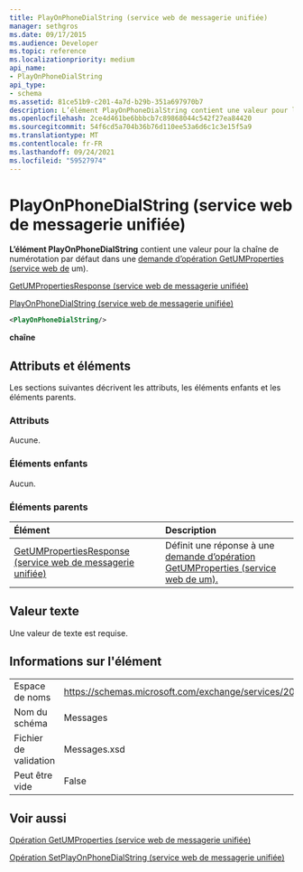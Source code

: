```yaml
---
title: PlayOnPhoneDialString (service web de messagerie unifiée)
manager: sethgros
ms.date: 09/17/2015
ms.audience: Developer
ms.topic: reference
ms.localizationpriority: medium
api_name:
- PlayOnPhoneDialString
api_type:
- schema
ms.assetid: 81ce51b9-c201-4a7d-b29b-351a697970b7
description: L’élément PlayOnPhoneDialString contient une valeur pour la chaîne de numérotation par défaut dans une demande d’opération GetUMProperties (service web de um).
ms.openlocfilehash: 2ce4d461be6bbbcb7c89868044c542f27ea84420
ms.sourcegitcommit: 54f6cd5a704b36b76d110ee53a6d6c1c3e15f5a9
ms.translationtype: MT
ms.contentlocale: fr-FR
ms.lasthandoff: 09/24/2021
ms.locfileid: "59527974"
---
```

# <a name="playonphonedialstring-um-web-service"></a>PlayOnPhoneDialString (service web de messagerie unifiée)

**L’élément PlayOnPhoneDialString** contient une valeur pour la chaîne de numérotation par défaut dans une [demande d’opération GetUMProperties (service web de](getumproperties-operation-um-web-service.md) um). 
  
[GetUMPropertiesResponse (service web de messagerie unifiée)](getumpropertiesresponse-um-web-service.md)
  
[PlayOnPhoneDialString (service web de messagerie unifiée)](playonphonedialstring-um-web-service.md)
  
```xml
<PlayOnPhoneDialString/>
```

 **chaîne**
## <a name="attributes-and-elements"></a>Attributs et éléments

Les sections suivantes décrivent les attributs, les éléments enfants et les éléments parents.
  
### <a name="attributes"></a>Attributs

Aucune.
  
### <a name="child-elements"></a>Éléments enfants

Aucun.
  
### <a name="parent-elements"></a>Éléments parents

|**Élément**|**Description**|
|:-----|:-----|
|[GetUMPropertiesResponse (service web de messagerie unifiée)](getumpropertiesresponse-um-web-service.md) <br/> |Définit une réponse à une [demande d’opération GetUMProperties (service web de um).](getumproperties-operation-um-web-service.md)  <br/> |
   
## <a name="text-value"></a>Valeur texte

Une valeur de texte est requise.
  
## <a name="element-information"></a>Informations sur l'élément

|||
|:-----|:-----|
|Espace de noms  <br/> |https://schemas.microsoft.com/exchange/services/2006/messages  <br/> |
|Nom du schéma  <br/> |Messages  <br/> |
|Fichier de validation  <br/> |Messages.xsd  <br/> |
|Peut être vide  <br/> |False  <br/> |
   
## <a name="see-also"></a>Voir aussi



[Opération GetUMProperties (service web de messagerie unifiée)](getumproperties-operation-um-web-service.md)
  
[Opération SetPlayOnPhoneDialString (service web de messagerie unifiée)](setplayonphonedialstring-operation-um-web-service.md)

